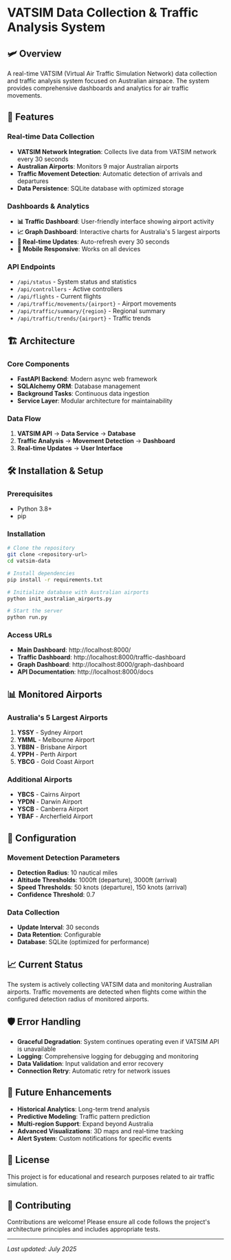 # VATSIM Data Collection & Traffic Analysis System

## 🛩️ Overview

A real-time VATSIM (Virtual Air Traffic Simulation Network) data collection and traffic analysis system focused on Australian airspace. The system provides comprehensive dashboards and analytics for air traffic movements.

## 🚀 Features

### Real-time Data Collection
- **VATSIM Network Integration**: Collects live data from VATSIM network every 30 seconds
- **Australian Airports**: Monitors 9 major Australian airports
- **Traffic Movement Detection**: Automatic detection of arrivals and departures
- **Data Persistence**: SQLite database with optimized storage

### Dashboards & Analytics
- **📊 Traffic Dashboard**: User-friendly interface showing airport activity
- **📈 Graph Dashboard**: Interactive charts for Australia's 5 largest airports
- **🔄 Real-time Updates**: Auto-refresh every 30 seconds
- **📱 Mobile Responsive**: Works on all devices

### API Endpoints
- `/api/status` - System status and statistics
- `/api/controllers` - Active controllers
- `/api/flights` - Current flights
- `/api/traffic/movements/{airport}` - Airport movements
- `/api/traffic/summary/{region}` - Regional summary
- `/api/traffic/trends/{airport}` - Traffic trends

## 🏗️ Architecture

### Core Components
- **FastAPI Backend**: Modern async web framework
- **SQLAlchemy ORM**: Database management
- **Background Tasks**: Continuous data ingestion
- **Service Layer**: Modular architecture for maintainability

### Data Flow
1. **VATSIM API** → **Data Service** → **Database**
2. **Traffic Analysis** → **Movement Detection** → **Dashboard**
3. **Real-time Updates** → **User Interface**

## 🛠️ Installation & Setup

### Prerequisites
- Python 3.8+
- pip

### Installation
```bash
# Clone the repository
git clone <repository-url>
cd vatsim-data

# Install dependencies
pip install -r requirements.txt

# Initialize database with Australian airports
python init_australian_airports.py

# Start the server
python run.py
```

### Access URLs
- **Main Dashboard**: http://localhost:8000/
- **Traffic Dashboard**: http://localhost:8000/traffic-dashboard
- **Graph Dashboard**: http://localhost:8000/graph-dashboard
- **API Documentation**: http://localhost:8000/docs

## 📊 Monitored Airports

### Australia's 5 Largest Airports
1. **YSSY** - Sydney Airport
2. **YMML** - Melbourne Airport
3. **YBBN** - Brisbane Airport
4. **YPPH** - Perth Airport
5. **YBCG** - Gold Coast Airport

### Additional Airports
- **YBCS** - Cairns Airport
- **YPDN** - Darwin Airport
- **YSCB** - Canberra Airport
- **YBAF** - Archerfield Airport

## 🔧 Configuration

### Movement Detection Parameters
- **Detection Radius**: 10 nautical miles
- **Altitude Thresholds**: 1000ft (departure), 3000ft (arrival)
- **Speed Thresholds**: 50 knots (departure), 150 knots (arrival)
- **Confidence Threshold**: 0.7

### Data Collection
- **Update Interval**: 30 seconds
- **Data Retention**: Configurable
- **Database**: SQLite (optimized for performance)

## 📈 Current Status

The system is actively collecting VATSIM data and monitoring Australian airports. Traffic movements are detected when flights come within the configured detection radius of monitored airports.

## 🛡️ Error Handling

- **Graceful Degradation**: System continues operating even if VATSIM API is unavailable
- **Logging**: Comprehensive logging for debugging and monitoring
- **Data Validation**: Input validation and error recovery
- **Connection Retry**: Automatic retry for network issues

## 🔮 Future Enhancements

- **Historical Analytics**: Long-term trend analysis
- **Predictive Modeling**: Traffic pattern prediction
- **Multi-region Support**: Expand beyond Australia
- **Advanced Visualizations**: 3D maps and real-time tracking
- **Alert System**: Custom notifications for specific events

## 📝 License

This project is for educational and research purposes related to air traffic simulation.

## 🤝 Contributing

Contributions are welcome! Please ensure all code follows the project's architecture principles and includes appropriate tests.

---

*Last updated: July 2025*
